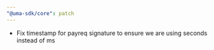 ```yaml
---
"@uma-sdk/core": patch
---
```


- Fix timestamp for payreq signature to ensure we are using seconds instead of ms
